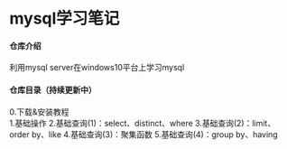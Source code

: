 # mysql学习笔记

#### 仓库介绍
利用mysql server在windows10平台上学习mysql

#### 仓库目录（持续更新中）
  0.下载&安装教程  
  1.基础操作
  2.基础查询(1)：select、distinct、where
  3.基础查询(2)：limit、order by、like
  4.基础查询(3)：聚集函数
  5.基础查询(4)：group by、having






